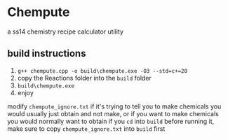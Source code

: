 # Chempute
a ss14 chemistry recipe calculator utility

## build instructions
1. `g++ chempute.cpp -o build\chempute.exe -O3 --std=c+=20`
2. copy the Reactions folder into the `build` folder
3. `build\chempute.exe`
4. enjoy

modify `chempute_ignore.txt` if it's trying to tell you to make chemicals you would usually just obtain and not make, or if you want to make chemicals you would normally want to obtain
if you `cd` into `build` before running it, make sure to copy `chempute_ignore.txt` into `build` first
